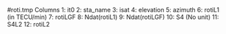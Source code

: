  #roti.tmp
Columns
1: it0
2: sta_name
3: isat
4: elevation
5: azimuth
6: rotiL1 (in TECU/min)
7: rotiLGF
8: Ndat(rotiL1)
9: Ndat(rotiLGF)
10: S4 (No unit)
11: S4L2
12: rotiL2

